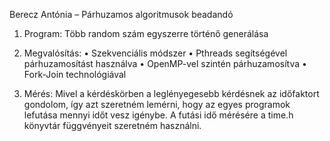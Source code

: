 Berecz Antónia – Párhuzamos algoritmusok beadandó

1. Program:
Több random szám egyszerre történő generálása

2. Megvalósítás:
•	Szekvenciális módszer
•	Pthreads segítségével párhuzamosítást használva
•	OpenMP-vel szintén párhuzamosítva
•	Fork-Join technológiával

3. Mérés: 
Mivel a kérdéskörben a leglényegesebb kérdésnek az időfaktort gondolom, így azt szeretném lemérni, hogy az egyes programok lefutása mennyi időt vesz igénybe. 
A futási idő mérésére a time.h könyvtár függvényeit szeretném használni.
